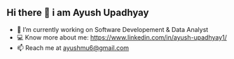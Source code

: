 ## Hi there 👋 i am Ayush Upadhyay


- 🔭 I’m currently working on Software Developement & Data Analyst
- 💻 Know more about me: https://www.linkedin.com/in/ayush-upadhyay1/
- 📫 Reach me at ayushmu6@gmail.com
